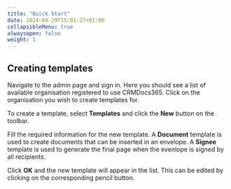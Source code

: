 ```yaml
---
title: "Quick Start"
date: 2024-04-29T15:01:27+01:00
collapsibleMenu: true
alwaysopen: false
weight: 1
---
```


## Creating templates

Navigate to the admin page and sign in. Here you should see a list of available organisation registered to use CRMDocs365. Click on the organisation you wish to create templates for.

To create a template, select **Templates** and click the **New** button on the toolbar.

Fill the required information for the new template. A **Document** template is used to create documents that can be inserted in an envelope. A **Signee** template is used to generate the final page when the evenlope is signed by all recipients.

Click **OK** and the new template will appear in the list. This can be edited by clicking on the corresponding pencil button.
